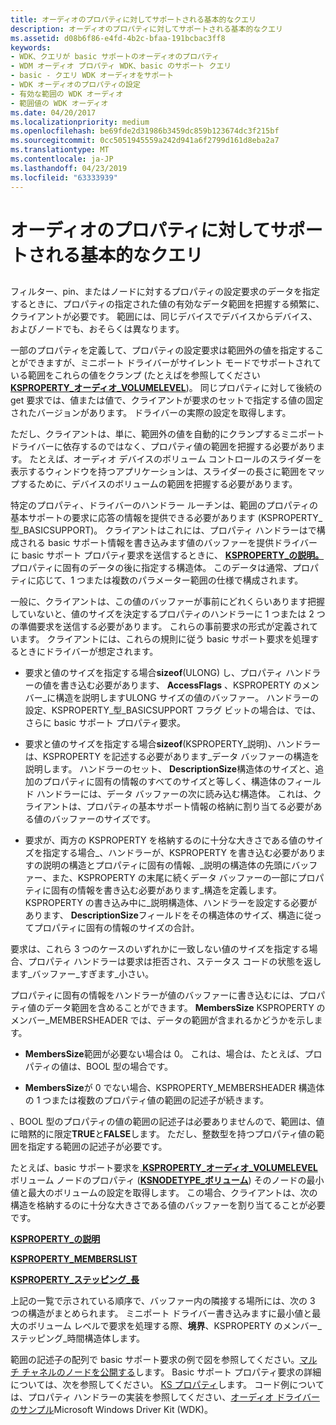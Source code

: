 ```yaml
---
title: オーディオのプロパティに対してサポートされる基本的なクエリ
description: オーディオのプロパティに対してサポートされる基本的なクエリ
ms.assetid: d08b6f86-e4fd-4b2c-bfaa-191bcbac3ff8
keywords:
- WDK、クエリが basic サポートのオーディオのプロパティ
- WDM オーディオ プロパティ WDK、basic のサポート クエリ
- basic - クエリ WDK オーディオをサポート
- WDK オーディオのプロパティの設定
- 有効な範囲の WDK オーディオ
- 範囲値の WDK オーディオ
ms.date: 04/20/2017
ms.localizationpriority: medium
ms.openlocfilehash: be69fde2d31986b3459dc859b123674dc3f215bf
ms.sourcegitcommit: 0cc5051945559a242d941a6f2799d161d8eba2a7
ms.translationtype: MT
ms.contentlocale: ja-JP
ms.lasthandoff: 04/23/2019
ms.locfileid: "63333939"
---
```

# <a name="basic-support-queries-for-audio-properties"></a>オーディオのプロパティに対してサポートされる基本的なクエリ


## <span id="basic_support_queries_for_audio_properties"></span><span id="BASIC_SUPPORT_QUERIES_FOR_AUDIO_PROPERTIES"></span>


フィルター、pin、またはノードに対するプロパティの設定要求のデータを指定するときに、プロパティの指定された値の有効なデータ範囲を把握する頻繁に、クライアントが必要です。 範囲には、同じデバイスでデバイスからデバイス、およびノードでも、おそらくは異なります。

一部のプロパティを定義して、プロパティの設定要求は範囲外の値を指定することができますが、ミニポート ドライバーがサイレント モードでサポートされている範囲をこれらの値をクランプ (たとえばを参照してください[ **KSPROPERTY\_オーディオ\_VOLUMELEVEL**](https://msdn.microsoft.com/library/windows/hardware/ff537309))。 同じプロパティに対して後続の get 要求では、値または値で、クライアントが要求のセットで指定する値の固定されたバージョンがあります。 ドライバーの実際の設定を取得します。

ただし、クライアントは、単に、範囲外の値を自動的にクランプするミニポート ドライバーに依存するのではなく、プロパティ値の範囲を把握する必要があります。 たとえば、オーディオ デバイスのボリューム コントロールのスライダーを表示するウィンドウを持つアプリケーションは、スライダーの長さに範囲をマップするために、デバイスのボリュームの範囲を把握する必要があります。

特定のプロパティ、ドライバーのハンドラー ルーチンは、範囲のプロパティの基本サポートの要求に応答の情報を提供できる必要があります (KSPROPERTY\_型\_BASICSUPPORT)。 クライアントはこれには、プロパティ ハンドラーはで構成される basic サポート情報を書き込みます値のバッファーを提供ドライバーに basic サポート プロパティ要求を送信するときに、 [ **KSPROPERTY\_の説明。**](https://msdn.microsoft.com/library/windows/hardware/ff565132)プロパティに固有のデータの後に指定する構造体。 このデータは通常、プロパティに応じて、1 つまたは複数のパラメーター範囲の仕様で構成されます。

一般に、クライアントは、この値のバッファーが事前にどれくらいあります把握していないと、値のサイズを決定するプロパティのハンドラーに 1 つまたは 2 つの準備要求を送信する必要があります。 これらの事前要求の形式が定義されています。 クライアントには、これらの規則に従う basic サポート要求を処理するときにドライバーが想定されます。

-   要求と値のサイズを指定する場合**sizeof**(ULONG) し、プロパティ ハンドラーの値を書き込む必要があります、 **AccessFlags** 、KSPROPERTY のメンバー\_に構造を説明しますULONG サイズの値のバッファー。 ハンドラーの設定、KSPROPERTY\_型\_BASICSUPPORT フラグ ビットの場合は、では、さらに basic サポート プロパティ要求。

-   要求と値のサイズを指定する場合**sizeof**(KSPROPERTY\_説明)、ハンドラーは、KSPROPERTY を記述する必要があります\_データ バッファーの構造を説明します。 ハンドラーのセット、 **DescriptionSize**構造体のサイズと、追加のプロパティに固有の情報のすべてのサイズと等しく、構造体のフィールド ハンドラーには、データ バッファーの次に読み込む構造体。 これは、クライアントは、プロパティの基本サポート情報の格納に割り当てる必要がある値のバッファーのサイズです。

-   要求が、両方の KSPROPERTY を格納するのに十分な大きさである値のサイズを指定する場合\_、ハンドラーが、KSPROPERTY を書き込む必要がありますの説明の構造とプロパティに固有の情報、\_説明の構造体の先頭にバッファー、また、KSPROPERTY の末尾に続くデータ バッファーの一部にプロパティに固有の情報を書き込む必要があります\_構造を定義します。 KSPROPERTY の書き込み中に\_説明構造体、ハンドラーを設定する必要があります、 **DescriptionSize**フィールドをその構造体のサイズ、構造に従ってプロパティに固有の情報のサイズの合計。

要求は、これら 3 つのケースのいずれかに一致しない値のサイズを指定する場合、プロパティ ハンドラーは要求は拒否され、ステータス コードの状態を返します\_バッファー\_すぎます\_小さい。

プロパティに固有の情報をハンドラーが値のバッファーに書き込むには、プロパティ値のデータ範囲を含めることができます。 **MembersSize** KSPROPERTY のメンバー\_MEMBERSHEADER では、データの範囲が含まれるかどうかを示します。

-   **MembersSize**範囲が必要ない場合は 0。 これは、場合は、たとえば、プロパティの値は、BOOL 型の場合です。

-   **MembersSize**が 0 でない場合、KSPROPERTY\_MEMBERSHEADER 構造体の 1 つまたは複数のプロパティ値の範囲の記述子が続きます。

、BOOL 型のプロパティの値の範囲の記述子は必要ありませんので、範囲は、値に暗黙的に限定**TRUE**と**FALSE**します。 ただし、整数型を持つプロパティ値の範囲を指定する範囲の記述子が必要です。

たとえば、basic サポート要求を[ **KSPROPERTY\_オーディオ\_VOLUMELEVEL** ](https://msdn.microsoft.com/library/windows/hardware/ff537309)ボリューム ノードのプロパティ ([**KSNODETYPE\_ボリューム**](https://msdn.microsoft.com/library/windows/hardware/ff537208)) そのノードの最小値と最大のボリュームの設定を取得します。 この場合、クライアントは、次の構造を格納するのに十分な大きさである値のバッファーを割り当てることが必要です。

[**KSPROPERTY\_の説明**](https://msdn.microsoft.com/library/windows/hardware/ff565132)

[**KSPROPERTY\_MEMBERSLIST**](https://msdn.microsoft.com/library/windows/hardware/ff565190)

[**KSPROPERTY\_ステッピング\_長**](https://msdn.microsoft.com/library/windows/hardware/ff565631)

上記の一覧で示されている順序で、バッファー内の隣接する場所には、次の 3 つの構造がまとめられます。 ミニポート ドライバー書き込みますに最小値と最大のボリューム レベルで要求を処理する際、**境界**、KSPROPERTY のメンバー\_ステッピング\_時間構造体します。

範囲の記述子の配列で basic サポート要求の例で図を参照してください。[マルチ チャネルのノードを公開する](exposing-multichannel-nodes.md)します。 Basic サポート プロパティ要求の詳細については、次を参照してください。 [KS プロパティ](https://msdn.microsoft.com/library/windows/hardware/ff567671)します。 コード例については、プロパティ ハンドラーの実装を参照してください、[オーディオ ドライバーのサンプル](sample-audio-drivers.md)Microsoft Windows Driver Kit (WDK)。

 

 




